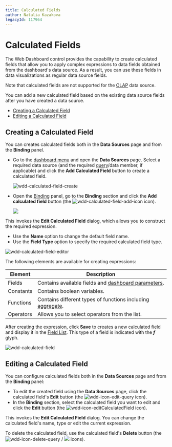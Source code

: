 ```yaml
---
title: Calculated Fields
author: Natalia Kazakova
legacyId: 117964
---
```

# Calculated Fields

The Web Dashboard control provides the capability to create calculated fields that allow you to apply complex expressions to data fields obtained from the dashboard's data source. As a result, you can use these fields in data visualizations as regular data source fields.

Note that calculated fields are not supported for the [OLAP](../bind-dashboard-items-to-data/bind-dashboard-items-to-data-in-olap-mode.md) data source.

You can add a new calculated field based on the existing data source fields after you have created a data source. 

* [Creating a Calculated Field](#create)
* [Editing a Calculated Field](#edit)


## <a name="create"/></a>Creating a Calculated Field

You can creates calculated fields both in the **Data Sources** page and from the **Binding** panel.

- Go to the [dashboard menu](../ui-elements/dashboard-menu.md) and open the **Data Sources** page. Select a required data source (and the required [query](working-with-sql-data-sources/manage-sql-queries.md)/data member, if applicable) and click the **Add Calculated Field** button to create a calculated field.

	![wdd-calculated-field-create](../../../images/img124912.png)

- Open the [Binding](../ui-elements/dashboard-item-menu.md) panel, go to the **Binding** section and click the **Add calculated field** button (the ![wdd-calculated-field-add-icon](../../../images/wdd-calculated-field-add-icon.png) icon).

	![](../../../images/wdd-calculated-field-create-from-binding-panel.png)

This invokes the **Edit Calculated Field** dialog, which allows you to construct the required expression.

- Use the **Name** option to change the default field name.
- Use the **Field Type** option to specify the required calculated field type.  

![wdd-calculated-field-editor](../../../images/img124913.png)

The following elements are available for creating expressions:


Element | Description 
---------|----------
 Fields | Contains available fields and [dashboard parameters](../data-analysis/dashboard-parameters.md). 
 Constants | Contains boolean variables. 
 Functions | Contains different types of functions including [aggregate](../data-analysis/aggregations.md).
 Operators | Allows you to select operators from the list. 

After creating the expression, click **Save** to creates a new calculated field and display it in the [Field List](working-with-sql-data-sources/manage-sql-queries.md). This type of a field is indicated with the **_f_** glyph.

![wdd-calculated-field](../../../images/img124911.png)

## <a name="edit"/></a>Editing a Calculated Field

You can configure calculated fields both in the **Data Sources** page and from the **Binding** panel:

- To edit the created field using the **Data Sources** page, click the calculated field's **Edit** button (the ![wdd-icon-edit-query](../../../images/img125497.png) icon). 
- In the **Binding** section, select the calculated field you want to edit and click the **Edit** button (the ![wdd-icon-editCalculatedField](../../../images/wdd-icon-editCalcField.png) icon).

This invokes the **Edit Calculated Field** dialog. You can change the calculated field's name, type or edit the current expression.

To delete the calculated field, use the calculated field's **Delete** button (the ![wdd-icon-delete-query](../../../images/img125498.png) / ![](../../../images/wdd-icon-deleteCalField.png) icons).